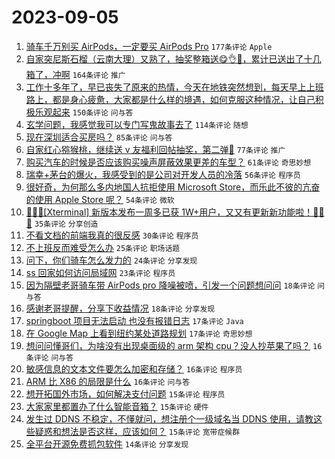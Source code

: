 # 2023-09-05

1. [骑车千万别买 AirPods，一定要买 AirPods Pro](https://www.v2ex.com/t/970936) `177条评论` `Apple`
1. [自家突尼斯石榴（云南大理）又熟了，抽奖整箱送😋👌🧺，累计已送出了十几箱了，冲啊](https://www.v2ex.com/t/971094) `164条评论` `推广`
1. [工作十多年了，早已丧失了原来的热情，今天在地铁突然想到，每天早上上班路上，都是身心疲惫，大家都是什么样的境遇，如何克服这种情况，让自己积极乐观起来](https://www.v2ex.com/t/970942) `150条评论` `问与答`
1. [玄学问题，我感觉我可以专门写鬼故事去了](https://www.v2ex.com/t/971038) `114条评论` `随想`
1. [现在深圳适合买房吗？](https://www.v2ex.com/t/970972) `85条评论` `问与答`
1. [自家红心猕猴桃，继续送 v 友福利回帖抽奖，第二弹🥝](https://www.v2ex.com/t/971034) `77条评论` `推广`
1. [购买汽车的时候是否应该购买噪声屏蔽效果更差的车型？](https://www.v2ex.com/t/971035) `61条评论` `奇思妙想`
1. [瑞幸+茅台的爆火，我感受到的是公司对开发人员的冷落](https://www.v2ex.com/t/971133) `56条评论` `程序员`
1. [很好奇，为何那么多内地国人抗拒使用 Microsoft Store，而乐此不彼的亢奋的使用 Apple Store 呢？](https://www.v2ex.com/t/971118) `54条评论` `微软`
1. [🎉🎉🎉[Xterminal] 新版本发布一周多已获 1W+用户，又又有更新新功能啦！🎉🎉🎉](https://www.v2ex.com/t/971121) `35条评论` `分享创造`
1. [不看文档的前端我真的很反感](https://www.v2ex.com/t/970995) `30条评论` `程序员`
1. [不上班反而难受怎么办](https://www.v2ex.com/t/970956) `25条评论` `职场话题`
1. [问下，你们骑车怎么发力的](https://www.v2ex.com/t/971076) `24条评论` `分享发现`
1. [ss 回家如何访问局域网](https://www.v2ex.com/t/970969) `23条评论` `程序员`
1. [因为隔壁老哥骑车带 AirPods pro 降噪被喷，引发一个问题想问问](https://www.v2ex.com/t/971022) `18条评论` `问与答`
1. [感谢老哥提醒，分享下收益情况](https://www.v2ex.com/t/970953) `18条评论` `分享发现`
1. [springboot 项目无法启动 也没有报错日志](https://www.v2ex.com/t/971075) `17条评论` `Java`
1. [在 Google Map 上看到纽约某处道路规划](https://www.v2ex.com/t/970955) `17条评论` `奇思妙想`
1. [想问问懂哥们，为啥没有出现桌面级的 arm 架构 cpu？没人抄苹果了吗？](https://www.v2ex.com/t/971092) `16条评论` `问与答`
1. [敏感信息的文本文件要怎么加密和存储？](https://www.v2ex.com/t/971010) `16条评论` `程序员`
1. [ARM 比 X86 的局限是什么](https://www.v2ex.com/t/971009) `16条评论` `问与答`
1. [想开拓国外市场，如何解决支付问题](https://www.v2ex.com/t/971139) `15条评论` `程序员`
1. [大家家里都置办了什么智能音箱？](https://www.v2ex.com/t/971049) `15条评论` `硬件`
1. [发生过 DDNS 不稳定，不懂就问，想注册个一级域名当 DDNS 使用，请教这些疑惑和想法是否这样，应该如何？](https://www.v2ex.com/t/971001) `15条评论` `宽带症候群`
1. [全平台开源免费抓包软件](https://www.v2ex.com/t/970970) `14条评论` `分享发现`

